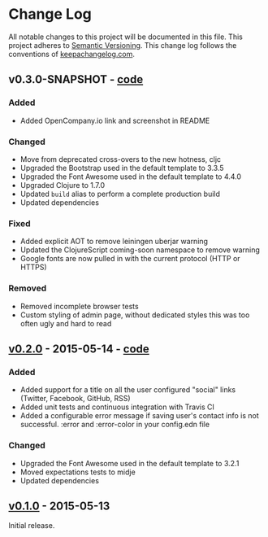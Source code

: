 # Change Log

All notable changes to this project will be documented in this file. This project adheres to [Semantic Versioning](http://semver.org/). This change log follows the conventions of [keepachangelog.com](http://keepachangelog.com).

## v0.3.0-SNAPSHOT - [code](https://github.com/SnootyMonkey/posthere.io/compare/v0.2...HEAD)

### Added
* Added OpenCompany.io link and screenshot in README

### Changed
* Move from deprecated cross-overs to the new hotness, cljc
* Upgraded the Bootstrap used in the default template to 3.3.5
* Upgraded the Font Awesome used in the default template to 4.4.0
* Upgraded Clojure to 1.7.0
* Updated `build` alias to perform a complete production build
* Updated dependencies

### Fixed
* Added explicit AOT to remove leiningen uberjar warning
* Updated the ClojureScript coming-soon namespace to remove warning
* Google fonts are now pulled in with the current protocol (HTTP or HTTPS)

### Removed
* Removed incomplete browser tests
* Custom styling of admin page, without dedicated styles this was too often ugly and hard to read

## [v0.2.0](https://github.com/SnootyMonkey/coming-soon/releases/tag/v0.2.0) -  2015-05-14 - [code](https://github.com/SnootyMonkey/posthere.io/compare/v0.1...v0.2)

### Added
* Added support for a title on all the user configured "social" links (Twitter, Facebook, GitHub, RSS)
* Added unit tests and continuous integration with Travis CI
* Added a configurable error message if saving user's contact info is not successful. :error and :error-color in your config.edn file

### Changed
* Upgraded the Font Awesome used in the default template to 3.2.1
* Moved expectations tests to midje
* Updated dependencies

## [v0.1.0](https://github.com/SnootyMonkey/coming-soon/releases/tag/v0.1.0) - 2015-05-13

Initial release.
